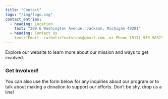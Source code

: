 ```yaml
---
title: "Contact"
logo: "/img/logo.svg"
contact_entries:
  - heading: Location
    text: "209 E Washington Avenue, Jackson, Michigan 49201"
  - heading: Contact Us
    text:"Email- catholicfootsteps@gmail.com  or Phone (517) 939-9832"
---
```


Explore our website to learn more about our mission and ways to get involved.

<h3 class="f4 b lh-title mb2">Get Involved!</h3>

You can also use the form below for any inquiries about our program or to talk about
making a donation to support our efforts.
Don’t be shy, drop us a line!
